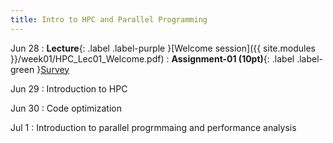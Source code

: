 ```yaml
---
title: Intro to HPC and Parallel Programming
---
```


Jun 28
: **Lecture**{: .label .label-purple }[Welcome session]({{ site.modules }}/week01/HPC_Lec01_Welcome.pdf)
: **Assignment-01 (10pt)**{: .label .label-green }[Survey](#)

Jun 29
: Introduction to HPC

Jun 30
: Code optimization

Jul 1
: Introduction to parallel progrmmaing and performance analysis
